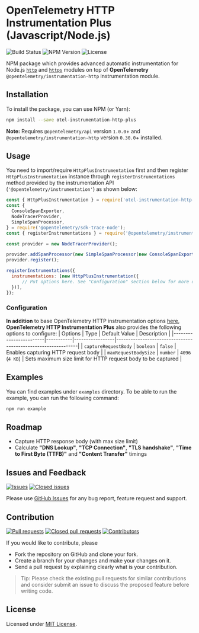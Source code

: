 # OpenTelemetry HTTP Instrumentation Plus (Javascript/Node.js)

![Build Status](https://github.com/serkan-ozal/otel-js-instrumentation-http-plus/actions/workflows/build.yml/badge.svg)
![NPM Version](https://badge.fury.io/js/otel-instrumentation-http-plus.svg)
![License](https://img.shields.io/badge/License-MIT-blue.svg)

NPM package which provides advanced automatic instrumentation for 
Node.js [`http`](https://nodejs.org/api/http.html) and [`https`](https://nodejs.org/api/https.html) modules
on top of **OpenTelemetry** `@opentelemetry/instrumentation-http` instrumentation module.


## Installation

To install the package, you can use NPM (or Yarn):

```bash
npm install --save otel-instrumentation-http-plus
```

**Note:** Requires `@opentelemetry/api` version `1.0.0`+ and `@opentelemetry/instrumentation-http` version `0.30.0`+ installed.


## Usage

You need to import/require `HttpPlusInstrumentation` first 
and then register `HttpPlusInstrumentation` instance through `registerInstrumentations` method
provided by the instrumentation API (`'@opentelemetry/instrumentation'`) as shown below:

```js
const { HttpPlusInstrumentation } = require('otel-instrumentation-http-plus');
const {
  ConsoleSpanExporter,
  NodeTracerProvider,
  SimpleSpanProcessor,
} = require('@opentelemetry/sdk-trace-node');
const { registerInstrumentations } = require('@opentelemetry/instrumentation');

const provider = new NodeTracerProvider();

provider.addSpanProcessor(new SimpleSpanProcessor(new ConsoleSpanExporter()));
provider.register();

registerInstrumentations({
  instrumentations: [new HttpPlusInstrumentation({
      // Put options here. See "Configuration" section below for more details
  })],
});
```


### Configuration

**In addition** to base OpenTelemetry HTTP instrumentation options [here](https://github.com/open-telemetry/opentelemetry-js/blob/main/experimental/packages/opentelemetry-instrumentation-http/README.md#http-instrumentation-options),
**OpenTelemetry HTTP Instrumentation Plus** also provides the following options to configure:
| Options                | Type      | Default Value   | Description                                                  |
|------------------------|-----------|-----------------|--------------------------------------------------------------|
| `captureRequestBody`   | `boolean` | `false`         | Enables capturing HTTP request body                          |
| `maxRequestBodySize`   | `number`  | `4096` (`4 KB`) | Sets maximum size limit for HTTP request body to be captured |


## Examples

You can find examples under `examples` directory.
To be able to run the example, you can run the following command:
```bash
npm run example
```


## Roadmap

- Capture HTTP response body (with max size limit)
- Calculate **"DNS Lookup"**, **"TCP Connection"**, **"TLS handshake"**, **"Time to First Byte (TTFB)"** and **"Content Transfer"** timings


## Issues and Feedback

[![Issues](https://img.shields.io/github/issues/serkan-ozal/otel-js-instrumentation-http-plus.svg)](https://github.com/serkan-ozal/otel-js-instrumentation-http-plus/issues?q=is%3Aopen+is%3Aissue)
[![Closed issues](https://img.shields.io/github/issues-closed/serkan-ozal/otel-js-instrumentation-http-plus.svg)](https://github.com/serkan-ozal/otel-js-instrumentation-http-plus/issues?q=is%3Aissue+is%3Aclosed)

Please use [GitHub Issues](https://github.com/serkan-ozal/otel-js-instrumentation-http-plus/issues) for any bug report, feature request and support.


## Contribution

[![Pull requests](https://img.shields.io/github/issues-pr/serkan-ozal/otel-js-instrumentation-http-plus.svg)](https://github.com/serkan-ozal/otel-js-instrumentation-http-plus/pulls?q=is%3Aopen+is%3Apr)
[![Closed pull requests](https://img.shields.io/github/issues-pr-closed/serkan-ozal/otel-js-instrumentation-http-plus.svg)](https://github.com/serkan-ozal/otel-js-instrumentation-http-plus/pulls?q=is%3Apr+is%3Aclosed)
[![Contributors](https://img.shields.io/github/contributors/serkan-ozal/otel-js-instrumentation-http-plus.svg)]()

If you would like to contribute, please
- Fork the repository on GitHub and clone your fork.
- Create a branch for your changes and make your changes on it.
- Send a pull request by explaining clearly what is your contribution.

> Tip:
> Please check the existing pull requests for similar contributions and
> consider submit an issue to discuss the proposed feature before writing code.


## License

Licensed under [MIT License](LICENSE).
